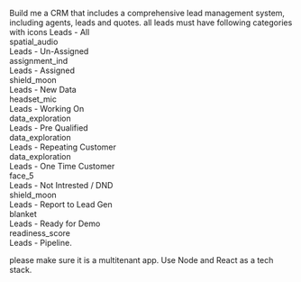Build me a CRM that includes a comprehensive lead management system, including agents, leads and quotes. all leads must have following categories with icons Leads - All  
spatial_audio  
Leads - Un-Assigned  
assignment_ind  
Leads - Assigned  
shield_moon  
Leads - New Data  
headset_mic  
Leads - Working On  
data_exploration  
Leads - Pre Qualified  
data_exploration  
Leads - Repeating Customer  
data_exploration  
Leads - One Time Customer  
face_5  
Leads - Not Intrested / DND  
shield_moon  
Leads - Report to Lead Gen  
blanket  
Leads - Ready for Demo  
readiness_score  
Leads - Pipeline.

please make sure it is a multitenant app. Use Node and React as a tech stack.